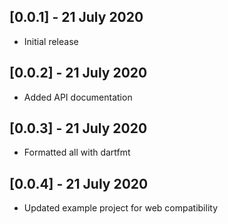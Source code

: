 ## [0.0.1] - 21 July 2020

* Initial release

## [0.0.2] - 21 July 2020

* Added API documentation

## [0.0.3] - 21 July 2020

* Formatted all with dartfmt

## [0.0.4] - 21 July 2020

* Updated example project for web compatibility